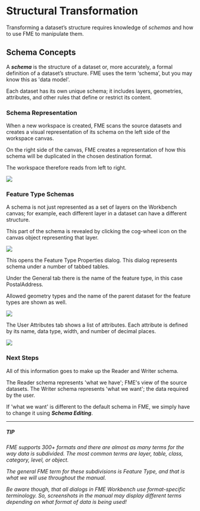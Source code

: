 # Structural Transformation
Transforming a dataset’s structure requires knowledge of *schemas* and how to use FME to manipulate them.
 
## Schema Concepts
A ***schema*** is the structure of a dataset or, more accurately, a formal definition of a dataset’s structure. FME uses the term ‘schema’, but you may know this as 'data model'.

Each dataset has its own unique schema; it includes layers, geometries, attributes, and other rules that define or restrict its content.


### Schema Representation
When a new workspace is created, FME scans the source datasets and creates a visual representation of its schema on the left side of the workspace canvas. 

On the right side of the canvas, FME creates a representation of how this schema will be duplicated in the chosen destination format.

The workspace therefore reads from left to right.

![](https://raw.githubusercontent.com/FMEEvangelist/FME-Desktop-Basic-Training-Manual-Images/master/Img2.1.SchemaInWorkbench.jpg)


### Feature Type Schemas
A schema is not just represented as a set of layers on the Workbench canvas; for example, each different layer in a dataset can have a different structure. 

This part of the schema is revealed by clicking the cog-wheel icon on the canvas object representing that layer.

![](https://raw.githubusercontent.com/FMEEvangelist/FME-Desktop-Basic-Training-Manual-Images/master/Img2.2.ReaderSchema.jpg)

This opens the Feature Type Properties dialog. This dialog represents schema under a number of tabbed tables.

Under the General tab there is the name of the feature type, in this case PostalAddress.

Allowed geometry types and the name of the parent dataset for the feature types are shown as well.

![](https://raw.githubusercontent.com/FMEEvangelist/FME-Desktop-Basic-Training-Manual-Images/master/Img2.3.ReaderFTGeneralTab.jpg)

The User Attributes tab shows a list of attributes. Each attribute is defined by its name, data type, width, and number of decimal places.

![](https://raw.githubusercontent.com/FMEEvangelist/FME-Desktop-Basic-Training-Manual-Images/master/Img2.4.ReaderFTAttrTab.jpg)

### Next Steps ###
All of this information goes to make up the Reader and Writer schema. 

The Reader schema represents 'what we have'; FME's view of the source datasets. The Writer schema represents 'what we want'; the data required by the user.

If 'what we want' is different to the default schema in FME, we simply have to change it using ***Schema Editing***.


----------
##### *TIP*
*FME supports 300+ formats and there are almost as many terms for the way data is subdivided. The most common terms are layer, table, class, category, level, or object.*

*The general FME term for these subdivisions is Feature Type, and that is what we will use throughout the manual.*

*Be aware though, that all dialogs in FME Workbench use format-specific terminology. So, screenshots in the manual may display different terms depending on what format of data is being used!*